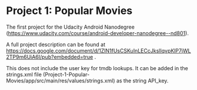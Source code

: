 Project 1: Popular Movies
=========================

The first project for the Udacity Android Nanodegree (https://www.udacity.com/course/android-developer-nanodegree--nd801).

A full project description can be found at https://docs.google.com/document/d/1ZlN1fUsCSKuInLECcJkslIqvpKlP7jWL2TP9m6UiA6I/pub?embedded=true .

This does not include the user key for tmdb lookups.  It can be added in the strings.xml file (Project-1-Popular-Movies/app/src/main/res/values/strings.xml) as the string API_key.